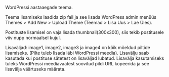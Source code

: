 WordPressi aastaaegade teema.

Teema lisamiseks laadida zip fail ja see lisada WordPress admin menüüs Themes > Add New > Upload Theme (Teemad > Lisa Uus > Lae Üles).

Postituste lisamisel on vaja lisada thumbnail(300x300), siis tekib postitusele viiv nupp normaalsel kujul.

Lisaväljad: image1, image2, image3 ja image4 on kõik mõeldud piltide lisamiseks. (Pilte tuleb lisada läbi WordPressi meedia).
Lisavälju saab kasutada kui postituse sätetest on lisaväljad lubatud. Lisavälja kasutamiseks tuleks WordPressi meediavaatest soovitud pildi URL kopeerida ja see lisavälja väärtuseks määrata.
